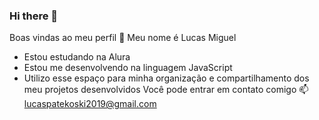 ### Hi there 👋
Boas vindas ao meu perfil 💙
Meu nome é Lucas Miguel

* Estou estudando na Alura
* Estou me desenvolvendo na linguagem JavaScript
* Utilizo esse espaço para minha organização e compartilhamento dos meu projetos desenvolvidos
Você pode entrar em contato comigo 📫
lucaspatekoski2019@gmail.com

